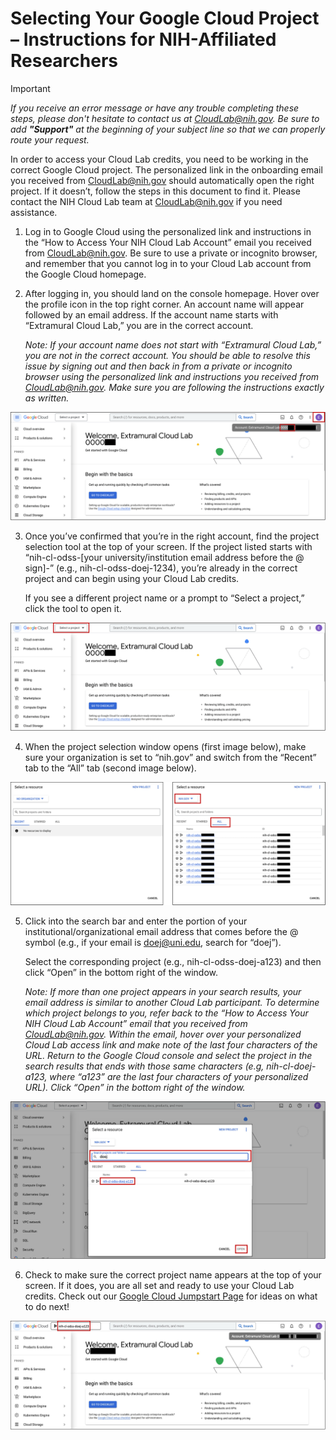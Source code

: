 # Selecting Your Google Cloud Project – Instructions for NIH-Affiliated Researchers

> [!IMPORTANT]  
> *If you receive an error message or have any trouble completing these steps, please don't hesitate to contact us at CloudLab@nih.gov. Be sure to add **"Support"** at the beginning of your subject line so that we can properly route your request.*

In order to access your Cloud Lab credits, you need to be working in the correct Google Cloud project. The personalized link in the onboarding email you received from CloudLab@nih.gov should automatically open the right project. If it doesn’t, follow the steps in this document to find it. Please contact the NIH Cloud Lab team at CloudLab@nih.gov if you need assistance.

1. Log in to Google Cloud using the personalized link and instructions in the “How to Access Your NIH Cloud Lab Account” email you received from CloudLab@nih.gov. Be sure to use a private or incognito browser, and remember that you cannot log in to your Cloud Lab account from the Google Cloud homepage.

2.	After logging in, you should land on the console homepage. Hover over the profile icon in the top right corner. An account name will appear followed by an email address. If the account name starts with “Extramural Cloud Lab,” you are in the correct account. 

    *Note: If your account name does not start with “Extramural Cloud Lab,” you are not in the correct account. You should be able to     resolve this issue by signing out and then back in from a private or incognito browser using the personalized link and instructions   you received from CloudLab@nih.gov. Make sure you are following the instructions exactly as written.*

  ![select project1](/images/1_extramural_access2.png)

3.	Once you’ve confirmed that you’re in the right account, find the project selection tool at the top of your screen. If the project listed starts with “nih-cl-odss-[your university/institution email address before the @ sign]-” (e.g., nih-cl-odss-doej-1234), you’re already in the correct project and can begin using your Cloud Lab credits. 

    If you see a different project name or a prompt to “Select a project,” click the tool to open it.

 
   ![select project2](/images/2_extramural_access2.png)

4.	When the project selection window opens (first image below), make sure your organization is set to “nih.gov” and switch from the “Recent” tab to the “All” tab (second image below).

   ![select project3](/images/3_extramural_access4.png)

5.	Click into the search bar and enter the portion of your institutional/organizational email address that comes before the @ symbol (e.g., if your email is doej@uni.edu, search for “doej”).

    Select the corresponding project (e.g., nih-cl-odss-doej-a123) and then click “Open” in the bottom right of the window.

    *Note: If more than one project appears in your search results, your email address is similar to another Cloud Lab participant. To determine which project belongs to you, refer back to the “How to Access Your NIH Cloud Lab Account” email that you received from CloudLab@nih.gov. Within the email, hover over your personalized Cloud Lab access link and make note of the last four characters of the URL. Return to the Google Cloud console and select the project in the search results that ends with those same characters (e.g, nih-cl-doej-a123, where “a123” are the last four characters of your personalized URL). Click “Open” in the bottom right of the window.*

   ![select project4](/images/4_extramural_access4.png)

6.	Check to make sure the correct project name appears at the top of your screen. If it does, you are all set and ready to use your Cloud Lab credits. Check out our [Google Cloud Jumpstart Page](https://cloud.nih.gov/resources/cloudlab/google-cloud-jumpstart/) for ideas on what to do next!

![select project5](/images/5_extramural_access3.png)
